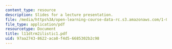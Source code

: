 ```yaml
---
content_type: resource
description: Slides for a lecture presentation.
file: /media/https%3A/open-learning-course-data-rc.s3.amazonaws.com/1-040-project-management-spring-2004/97aa27438622aca8f4d56685302b2c98_l11dtrm2ilistic1.pdf
file_type: application/pdf
resourcetype: Document
title: l11dtrm2ilistic1.pdf
uid: 97aa2743-8622-aca8-f4d5-6685302b2c98
---
```

